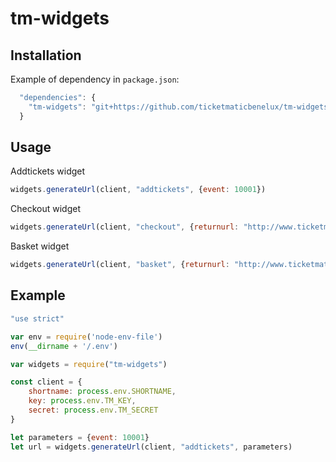 # tm-widgets

## Installation

Example of dependency in `package.json`:

```javascript
  "dependencies": {
    "tm-widgets": "git+https://github.com/ticketmaticbenelux/tm-widgets.git"
  }
```

## Usage

Addtickets widget

```javascript
widgets.generateUrl(client, "addtickets", {event: 10001})
```

Checkout widget

```javascript
widgets.generateUrl(client, "checkout", {returnurl: "http://www.ticketmatic.com"})
```

Basket widget

```javascript
widgets.generateUrl(client, "basket", {returnurl: "http://www.ticketmatic.com"})
```

## Example

```javascript
"use strict"

var env = require('node-env-file')
env(__dirname + '/.env')	

var widgets = require("tm-widgets")

const client = {
	shortname: process.env.SHORTNAME,
	key: process.env.TM_KEY,
	secret: process.env.TM_SECRET
}

let parameters = {event: 10001}
let url = widgets.generateUrl(client, "addtickets", parameters)

```
